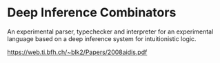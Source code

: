 
# Deep Inference Combinators

An experimental  parser, typechecker and interpreter for an experimental language based 
on a deep inference system for intuitionistic logic. 

https://web.ti.bfh.ch/~blk2/Papers/2008aidis.pdf

